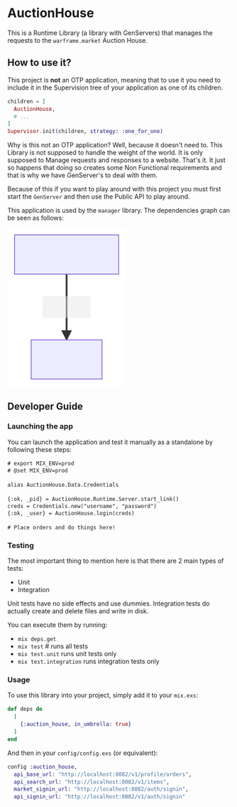# AuctionHouse

This is a Runtime Library (a library with GenServers) that manages the requests to the `warframe.market` Auction House. 

## How to use it?

This project is **not** an OTP application, meaning that to use it you need to include it in the Supervision tree of your application as one of its children.

```elixir
children = [
  AuctionHouse,
  # ...
]
Supervisor.init(children, strategy: :one_for_one)
```

Why is this not an OTP application? Well, because it doesn't need to.
This Library is not supposed to handle the weight of the world. It is only supposed to Manage requests and responses to a website. That's it. 
It just so happens that doing so creates some Non Functional requirements and that is why we have GenServer's to deal with them. 

Because of this if you want to play around with this project you must first start the `GenServer` and then use the Public API to play around.

This application is used by the `manager` library.
The dependencies graph can be seen as follows:

![dependencies-graph](./dependencies.svg)

## Developer Guide

### Launching the app 

You can launch the application and test it manually as a standalone by following
these steps:

```
# export MIX_ENV=prod
# @set MIX_ENV=prod

alias AuctionHouse.Data.Credentials

{:ok, _pid} = AuctionHouse.Runtime.Server.start_link()
creds = Credentials.new("username", "password")
{:ok, _user} = AuctionHouse.login(creds)

# Place orders and do things here!
```

### Testing

The most important thing to mention here is that there are 2 main types of tests:
 - Unit
 - Integration

Unit tests have no side effects and use dummies. 
Integration tests do actually create and delete files and write in disk. 

You can execute them by running:

 - `mix deps.get`
 - `mix test` # runs all tests
 - `mix test.unit` runs unit tests only
 - `mix test.integration` runs integration tests only


### Usage

To use this library into your project, simply add it to your `mix.exs`:

```elixir
def deps do
  [
    {:auction_house, in_umbrella: true}
  ]
end
```

And then in your `config/config.exs` (or equivalent):

```elixir
config :auction_house,
  api_base_url: "http://localhost:8082/v1/profile/orders",
  api_search_url: "http://localhost:8082/v1/items",
  market_signin_url: "http://localhost:8082/auth/signin",
  api_signin_url: "http://localhost:8082/v1/auth/signin"
```
